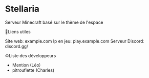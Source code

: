 # Stellaria
Serveur Minecraft basé sur le thème de l'espace

📌Liens utiles

Site web: example.com
Ip en jeu: play.example.com
Serveur Discord: discord.gg/

⚙️Liste des développeurs

- Mention (Léo)
- pitrouflette (Charles)
